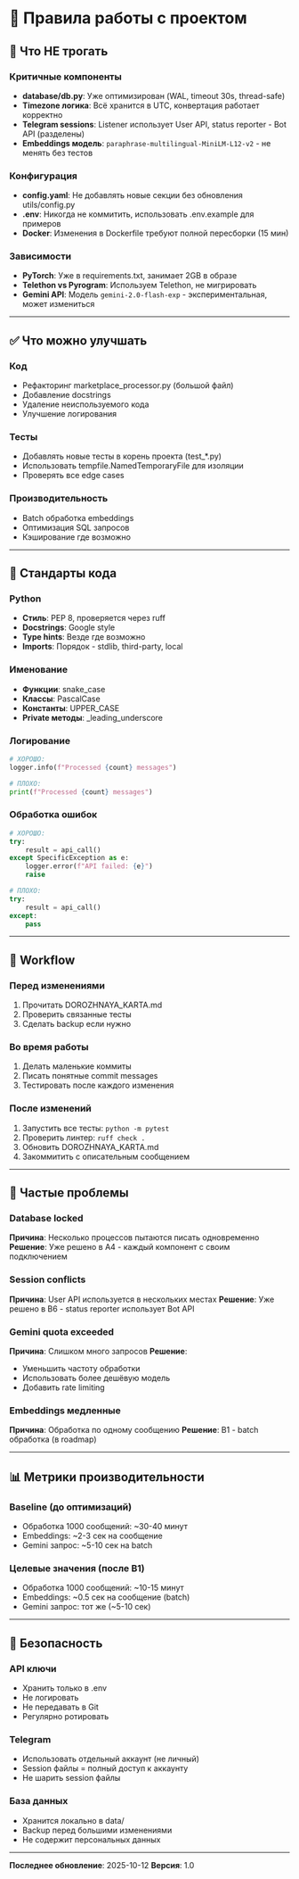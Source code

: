 # 📜 Правила работы с проектом

## 🚫 Что НЕ трогать

### Критичные компоненты

- **database/db.py**: Уже оптимизирован (WAL, timeout 30s, thread-safe)
- **Timezone логика**: Всё хранится в UTC, конвертация работает корректно
- **Telegram sessions**: Listener использует User API, status reporter - Bot API (разделены)
- **Embeddings модель**: `paraphrase-multilingual-MiniLM-L12-v2` - не менять без тестов

### Конфигурация

- **config.yaml**: Не добавлять новые секции без обновления utils/config.py
- **.env**: Никогда не коммитить, использовать .env.example для примеров
- **Docker**: Изменения в Dockerfile требуют полной пересборки (15 мин)

### Зависимости

- **PyTorch**: Уже в requirements.txt, занимает 2GB в образе
- **Telethon vs Pyrogram**: Используем Telethon, не мигрировать
- **Gemini API**: Модель `gemini-2.0-flash-exp` - экспериментальная, может измениться

---

## ✅ Что можно улучшать

### Код

- Рефакторинг marketplace_processor.py (большой файл)
- Добавление docstrings
- Удаление неиспользуемого кода
- Улучшение логирования

### Тесты

- Добавлять новые тесты в корень проекта (test_*.py)
- Использовать tempfile.NamedTemporaryFile для изоляции
- Проверять все edge cases

### Производительность

- Batch обработка embeddings
- Оптимизация SQL запросов
- Кэширование где возможно

---

## 🎯 Стандарты кода

### Python

- **Стиль**: PEP 8, проверяется через ruff
- **Docstrings**: Google style
- **Type hints**: Везде где возможно
- **Imports**: Порядок - stdlib, third-party, local

### Именование

- **Функции**: snake_case
- **Классы**: PascalCase
- **Константы**: UPPER_CASE
- **Private методы**: _leading_underscore

### Логирование

```python
# ХОРОШО:
logger.info(f"Processed {count} messages")

# ПЛОХО:
print(f"Processed {count} messages")
```

### Обработка ошибок

```python
# ХОРОШО:
try:
    result = api_call()
except SpecificException as e:
    logger.error(f"API failed: {e}")
    raise

# ПЛОХО:
try:
    result = api_call()
except:
    pass
```

---

## 🔄 Workflow

### Перед изменениями

1. Прочитать DOROZHNAYA_KARTA.md
2. Проверить связанные тесты
3. Сделать backup если нужно

### Во время работы

1. Делать маленькие коммиты
2. Писать понятные commit messages
3. Тестировать после каждого изменения

### После изменений

1. Запустить все тесты: `python -m pytest`
2. Проверить линтер: `ruff check .`
3. Обновить DOROZHNAYA_KARTA.md
4. Закоммитить с описательным сообщением

---

## 🐛 Частые проблемы

### Database locked

**Причина**: Несколько процессов пытаются писать одновременно
**Решение**: Уже решено в A4 - каждый компонент с своим подключением

### Session conflicts

**Причина**: User API используется в нескольких местах
**Решение**: Уже решено в B6 - status reporter использует Bot API

### Gemini quota exceeded

**Причина**: Слишком много запросов
**Решение**:

- Уменьшить частоту обработки
- Использовать более дешёвую модель
- Добавить rate limiting

### Embeddings медленные

**Причина**: Обработка по одному сообщению
**Решение**: B1 - batch обработка (в roadmap)

---

## 📊 Метрики производительности

### Baseline (до оптимизаций)

- Обработка 1000 сообщений: ~30-40 минут
- Embeddings: ~2-3 сек на сообщение
- Gemini запрос: ~5-10 сек на batch

### Целевые значения (после B1)

- Обработка 1000 сообщений: ~10-15 минут
- Embeddings: ~0.5 сек на сообщение (batch)
- Gemini запрос: тот же (~5-10 сек)

---

## 🔐 Безопасность

### API ключи

- Хранить только в .env
- Не логировать
- Не передавать в Git
- Регулярно ротировать

### Telegram

- Использовать отдельный аккаунт (не личный)
- Session файлы = полный доступ к аккаунту
- Не шарить session файлы

### База данных

- Хранится локально в data/
- Backup перед большими изменениями
- Не содержит персональных данных

---

**Последнее обновление**: 2025-10-12
**Версия**: 1.0
